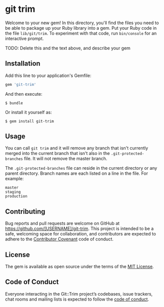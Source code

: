 # git trim

Welcome to your new gem! In this directory, you'll find the files you need to be able to package up your Ruby library into a gem. Put your Ruby code in the file `lib/git/trim`. To experiment with that code, run `bin/console` for an interactive prompt.

TODO: Delete this and the text above, and describe your gem

## Installation

Add this line to your application's Gemfile:

```ruby
gem 'git-trim'
```

And then execute:

    $ bundle

Or install it yourself as:

    $ gem install git-trim

## Usage

You can call `git trim` and it will remove any branch that isn't currently merged into the current branch that isn't also in the `.git-protected-branches` file. It will not remove the master branch.

The `.git-protected-branches` file can reside in the current directory or any parent directory. Branch names are each listed on a line in the file. For example:

```
master
staging
production
```

## Contributing

Bug reports and pull requests are welcome on GitHub at https://github.com/[USERNAME]/git-trim. This project is intended to be a safe, welcoming space for collaboration, and contributors are expected to adhere to the [Contributor Covenant](http://contributor-covenant.org) code of conduct.

## License

The gem is available as open source under the terms of the [MIT License](https://opensource.org/licenses/MIT).

## Code of Conduct

Everyone interacting in the Git::Trim project’s codebases, issue trackers, chat rooms and mailing lists is expected to follow the [code of conduct](https://github.com/[USERNAME]/git-trim/blob/master/CODE_OF_CONDUCT.md).
